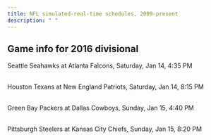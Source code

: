 ```yaml
---
title: NFL simulated-real-time schedules, 2009-present
description: " "
---
```


## Game info for 2016 divisional
Seattle Seahawks at Atlanta Falcons, Saturday, Jan 14, 4:35 PM

<br/>Houston Texans at New England Patriots, Saturday, Jan 14, 8:15 PM

<br/>Green Bay Packers at Dallas Cowboys, Sunday, Jan 15, 4:40 PM

<br/>Pittsburgh Steelers at Kansas City Chiefs, Sunday, Jan 15, 8:20 PM

